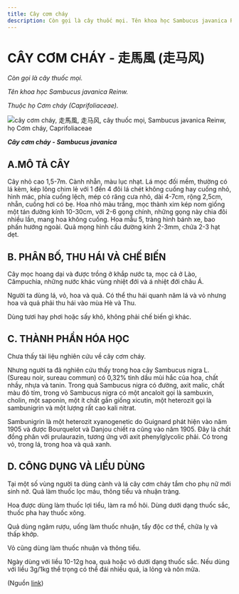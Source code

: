 ```yaml
---
title: Cây cơm cháy
description: Còn gọi là cây thuốc mọi. Tên khoa học Sambucus javanica Reinw. Thuộc họ Cơm cháy (Caprifoliaceae).
---
```

# CÂY CƠM CHÁY - 走馬風 (走马风)

*Còn gọi là cây thuốc mọi.*

*Tên khoa học Sambucus javanica Reinw.*

*Thuộc họ Cơm cháy (Caprifoliaceae).*

![cây cơm cháy, 走馬風, 走马风, cây thuốc mọi, Sambucus javanica Reinw, họ Cơm cháy, Caprifoliaceae](/imgs/do-tat-loi/ctvvtvn/cay-com-chay.jpg)

***Cây cơm cháy - Sambucus javanica***

## A.MÔ TẢ CÂY

Cây nhỏ cao 1,5-7m. Cành nhẵn, màu lục nhạt. Lá mọc đối mềm, thường có lá kèm, kép lông chim lẻ với 1 đến 4 đôi lá chét không cuống hay cuống nhỏ, hình mác, phía cuống lệch, mép có răng cưa nhỏ, dài 4-7cm, rộng 2,5cm, nhẵn, cuống hơi có bẹ. Hoa nhỏ màu trắng, mọc thành xim kép nom giống một tán đường kính 10-30cm, với 2-6 gọng chính, những gọng này chia đôi nhiều lần, mang hoa không cuống. Hoa mẫu 5, tràng hình bánh xe, bao phấn hướng ngoài. Quả mọng hình cầu đường kính 2-3mm, chứa 2-3 hạt dẹt.

## B. PHÂN BỐ, THU HÁI VÀ CHẾ BIẾN

Cây mọc hoang dại và được trồng ở khắp nước ta, mọc cả ở Lào, Cămpuchia, những nước khác vùng nhiệt đới và á nhiệt đới châu Á.

Người ta dùng lá, vỏ, hoa và quả. Có thể thu hái quanh năm lá và vỏ nhưng hoa và quả phải thu hái vào mùa Hè và Thu.

Dùng tươi hay phơi hoặc sấy khô, không phải chế biến gì khác.

## C. THÀNH PHẦN HÓA HỌC

Chưa thấy tài liệu nghiên cứu về cây cơm cháy.

Nhưng người ta đã nghiên cứu thấy trong hoa cây Sambucus nigra L. (Sureau noir, sureau commun) có 0,32% tinh dầu mùi hắc của hoa, chất nhầy, nhựa và tanin. Trong quả Sambucus nigra có đường, axit malic, chất màu đỏ tím, trong vỏ Sambucus nigra có một ancaloit gọi là sambuxin, cholin, một saponin, một ít chất gần giống xicutin, một heterozit gọi là sambunigrin và một lượng rất cao kali nitrat.

Sambunigrin là một heterozit xyanogenetic do Guignard phát hiện vào năm 1905 và được Bourquelot và Danjou chiết ra cũng vào năm 1905. Đây là chất đồng phân với prulaurazin, tương ứng với axit phenylglycolic phải. Có trong vỏ, trong lá, trong hoa và quả xanh.

## D. CÔNG DỤNG VÀ LIỀU DÙNG

Tại một số vùng người ta dùng cành và lá cây cơm cháy tắm cho phụ nữ mới sinh nở. Quả làm thuốc lọc máu, thông tiểu và nhuận tràng.

Hoa được dùng làm thuốc lợi tiểu, làm ra mồ hôi. Dùng dưới dạng thuốc sắc, thuốc pha hay thuốc xông.

Quả dùng ngâm rượu, uống làm thuốc nhuận, tẩy độc cơ thể, chữa lỵ và thấp khớp.

Vỏ cũng dùng làm thuốc nhuận và thông tiểu.

Ngày dùng với liều 10-12g hoa, quả hoặc vỏ dưới dạng thuốc sắc. Nếu dùng với liều 3g/1kg thể trọng có thể đái nhiều quá, ỉa lỏng và nôn mửa.

(Nguồn <a href="http://www.thuocvuonnha.com/nhung-cay-thuoc-va-vi-thuoc-viet-nam/ket-qua-tra-cuu/cay-com-chay" target="_blank">link</a>)
